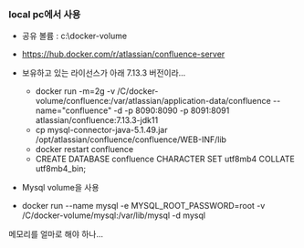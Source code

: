 ### local pc에서 사용

* 공유 볼륨 : c:\docker-volume

* https://hub.docker.com/r/atlassian/confluence-server
* 보유하고 있는 라이선스가 아래 7.13.3 버전이라...
  * docker run -m=2g -v /C/docker-volume/confluence:/var/atlassian/application-data/confluence --name="confluence" -d -p 8090:8090 -p 8091:8091 atlassian/confluence:7.13.3-jdk11
  * cp mysql-connector-java-5.1.49.jar /opt/atlassian/confluence/confluence/WEB-INF/lib
  * docker restart confluence
  * CREATE DATABASE confluence CHARACTER SET utf8mb4 COLLATE utf8mb4_bin;

* Mysql volume을 사용
* docker run --name mysql -e MYSQL_ROOT_PASSWORD=root -v /C/docker-volume/mysql:/var/lib/mysql -d mysql

 메모리를 얼마로 해야 하나...
 
